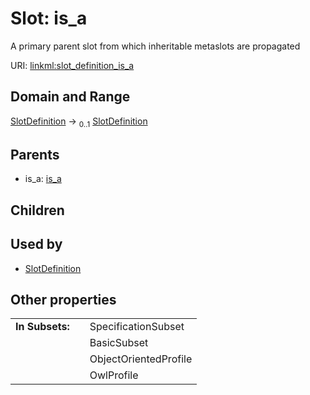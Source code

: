 
# Slot: is_a

A primary parent slot from which inheritable metaslots are propagated

URI: [linkml:slot_definition_is_a](https://w3id.org/linkml/slot_definition_is_a)


## Domain and Range

[SlotDefinition](SlotDefinition.md) &#8594;  <sub>0..1</sub> [SlotDefinition](SlotDefinition.md)

## Parents

 *  is_a: [is_a](is_a.md)

## Children


## Used by

 * [SlotDefinition](SlotDefinition.md)

## Other properties

|  |  |  |
| --- | --- | --- |
| **In Subsets:** | | SpecificationSubset |
|  | | BasicSubset |
|  | | ObjectOrientedProfile |
|  | | OwlProfile |
